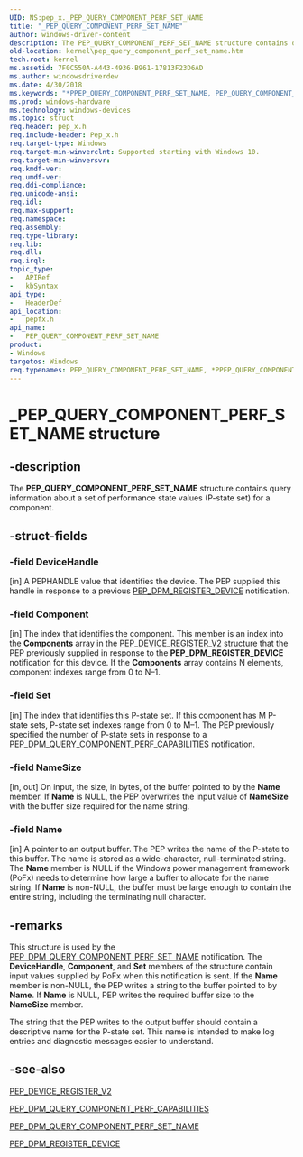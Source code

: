 ```yaml
---
UID: NS:pep_x._PEP_QUERY_COMPONENT_PERF_SET_NAME
title: "_PEP_QUERY_COMPONENT_PERF_SET_NAME"
author: windows-driver-content
description: The PEP_QUERY_COMPONENT_PERF_SET_NAME structure contains query information about a set of performance state values (P-state set) for a component.
old-location: kernel\pep_query_component_perf_set_name.htm
tech.root: kernel
ms.assetid: 7F0C550A-A443-4936-B961-17813F23D6AD
ms.author: windowsdriverdev
ms.date: 4/30/2018
ms.keywords: "*PPEP_QUERY_COMPONENT_PERF_SET_NAME, PEP_QUERY_COMPONENT_PERF_SET_NAME, PEP_QUERY_COMPONENT_PERF_SET_NAME structure [Kernel-Mode Driver Architecture], PPEP_QUERY_COMPONENT_PERF_SET_NAME, PPEP_QUERY_COMPONENT_PERF_SET_NAME structure pointer [Kernel-Mode Driver Architecture], _PEP_QUERY_COMPONENT_PERF_SET_NAME, kernel.pep_query_component_perf_set_name, pepfx/PEP_QUERY_COMPONENT_PERF_SET_NAME, pepfx/PPEP_QUERY_COMPONENT_PERF_SET_NAME"
ms.prod: windows-hardware
ms.technology: windows-devices
ms.topic: struct
req.header: pep_x.h
req.include-header: Pep_x.h
req.target-type: Windows
req.target-min-winverclnt: Supported starting with Windows 10.
req.target-min-winversvr: 
req.kmdf-ver: 
req.umdf-ver: 
req.ddi-compliance: 
req.unicode-ansi: 
req.idl: 
req.max-support: 
req.namespace: 
req.assembly: 
req.type-library: 
req.lib: 
req.dll: 
req.irql: 
topic_type:
-	APIRef
-	kbSyntax
api_type:
-	HeaderDef
api_location:
-	pepfx.h
api_name:
-	PEP_QUERY_COMPONENT_PERF_SET_NAME
product:
- Windows
targetos: Windows
req.typenames: PEP_QUERY_COMPONENT_PERF_SET_NAME, *PPEP_QUERY_COMPONENT_PERF_SET_NAME
---
```


# _PEP_QUERY_COMPONENT_PERF_SET_NAME structure


## -description


The <b>PEP_QUERY_COMPONENT_PERF_SET_NAME</b> structure contains query information about a set of performance state values (P-state set) for a component.


## -struct-fields




### -field DeviceHandle

[in] A PEPHANDLE value that identifies the device. The PEP supplied this handle in response to a previous <a href="https://msdn.microsoft.com/en-us/library/windows/hardware/mt186849">PEP_DPM_REGISTER_DEVICE</a> notification.


### -field Component

[in] The index that identifies the component. This member is an index into the <b>Components</b> array in the <a href="https://msdn.microsoft.com/library/windows/hardware/mt186713">PEP_DEVICE_REGISTER_V2</a> structure that the PEP previously supplied in response to the <b>PEP_DPM_REGISTER_DEVICE</b> notification for this device. If the <b>Components</b> array contains N elements, component indexes range from 0 to N–1.


### -field Set

[in] The index that identifies this P-state set. If this component has M P-state sets, P-state set indexes range from 0 to M–1. The PEP previously specified the number of P-state sets in response to a <a href="https://msdn.microsoft.com/en-us/library/windows/hardware/mt186839">PEP_DPM_QUERY_COMPONENT_PERF_CAPABILITIES</a> notification.


### -field NameSize

[in, out] On input, the size, in bytes, of the buffer pointed to by the <b>Name</b> member. If <b>Name</b> is NULL, the PEP overwrites the input value of <b>NameSize</b> with the buffer size required for the name string.


### -field Name

[in] A pointer to an output buffer. The PEP writes the name of the P-state to this buffer. The name is stored as a wide-character, null-terminated string. The <b>Name</b> member is NULL if the Windows power management framework (PoFx) needs to determine how large a buffer to allocate for the name string. If <b>Name</b> is non-NULL, the buffer must be large enough to contain the entire string, including the terminating null character.


## -remarks



This structure is used by the <a href="https://msdn.microsoft.com/en-us/library/windows/hardware/mt186841">PEP_DPM_QUERY_COMPONENT_PERF_SET_NAME</a> notification. The <b>DeviceHandle</b>, <b>Component</b>, and <b>Set</b> members of the structure contain input values supplied by PoFx when this notification is sent. If the <b>Name</b> member is non-NULL, the PEP writes a string to the buffer pointed to by <b>Name</b>. If <b>Name</b> is NULL, PEP writes the required buffer size to the <b>NameSize</b> member.

The string that the PEP writes to the output buffer should contain a descriptive name for the P-state set. This name is intended to make log entries and diagnostic messages easier to understand.




## -see-also




<a href="https://msdn.microsoft.com/library/windows/hardware/mt186713">PEP_DEVICE_REGISTER_V2</a>



<a href="https://msdn.microsoft.com/en-us/library/windows/hardware/mt186839">PEP_DPM_QUERY_COMPONENT_PERF_CAPABILITIES</a>



<a href="https://msdn.microsoft.com/en-us/library/windows/hardware/mt186841">PEP_DPM_QUERY_COMPONENT_PERF_SET_NAME</a>



<a href="https://msdn.microsoft.com/en-us/library/windows/hardware/mt186849">PEP_DPM_REGISTER_DEVICE</a>
 

 

